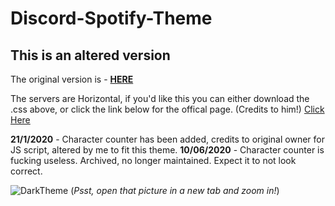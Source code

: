 # Discord-Spotify-Theme


## This is an altered version
The original version is - [**HERE**](https://github.com/CapnKitten/Spotify-Discord)

The servers are Horizontal, if you'd like this you can either download the .css above, or click the link below for the offical page.
(Credits to him!)
[Click Here](https://betterdiscordlibrary.com/themes/Horizontal%20Server%20List)

**21/1/2020** - Character counter has been added, credits to original owner for JS script, altered by me to fit this theme.
**10/06/2020** - Character counter is fucking useless. Archived, no longer maintained. Expect it to not look correct. 



![DarkTheme](https://i.imgur.com/F7r5tZS.jpg "Hawt")
(*Psst, open that picture in a new tab and zoom in!*)

